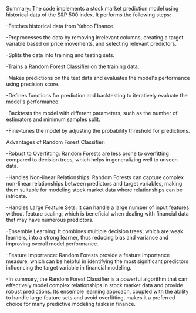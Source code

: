 Summary:
The code implements a stock market prediction model using historical data of the S&P 500 index. It performs the following steps:

-Fetches historical data from Yahoo Finance.

-Preprocesses the data by removing irrelevant columns, creating a target variable based on price movements, and selecting relevant predictors.

-Splits the data into training and testing sets.

-Trains a Random Forest Classifier on the training data.

-Makes predictions on the test data and evaluates the model's performance using precision score.

-Defines functions for prediction and backtesting to iteratively evaluate the model's performance.

-Backtests the model with different parameters, such as the number of estimators and minimum samples split.

-Fine-tunes the model by adjusting the probability threshold for predictions.





Advantages of Random Forest Classifier:

-Robust to Overfitting: Random Forests are less prone to overfitting compared to decision trees, which helps in generalizing well to unseen data.

-Handles Non-linear Relationships: Random Forests can capture complex non-linear relationships between predictors and target variables, making them suitable for modeling stock market data where relationships can be intricate.

-Handles Large Feature Sets: It can handle a large number of input features without feature scaling, which is beneficial when dealing with financial data that may have numerous predictors.

-Ensemble Learning: It combines multiple decision trees, which are weak learners, into a strong learner, thus reducing bias and variance and improving overall model performance.

-Feature Importance: Random Forests provide a feature importance measure, which can be helpful in identifying the most significant predictors influencing the target variable in financial modeling.

-In summary, the Random Forest Classifier is a powerful algorithm that can effectively model complex relationships in stock market data and provide robust predictions. Its ensemble learning approach, coupled with the ability to handle large feature sets and avoid overfitting, makes it a preferred choice for many predictive modeling tasks in finance.




